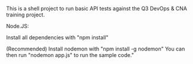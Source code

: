 This is a shell project to run basic API tests against the Q3 DevOps & CNA 
training project.

Node.JS:

Install all dependencies with "npm install"

(Recommended)
Install nodemon with "npm install -g nodemon"
You can then run "nodemon app.js" to run the sample code."
